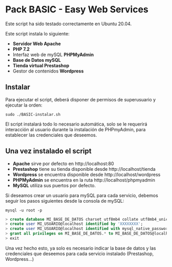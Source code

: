# Pack BASIC - Easy Web Services

Este script ha sido testado correctamente en Ubuntu 20.04.

Este script instala lo siguiente:
- **Servidor Web Apache**
- **PHP 7.2**
- Interfaz web de mySQL **PHPMyAdmin**
- **Base de Datos mySQL**
- **Tienda virtual Prestashop**
- Gestor de contenidos **Wordpress**

## Instalar
Para ejecutar el script, deberá disponer de permisos de superusuario y ejecutar la orden:

`` sudo ./BASIC-instalar.sh ``

El script instalará todo lo necesario automática, solo se le requerirá interacción al usuario durante la instalación de PHPmyAdmin, para establecer las credenciales que deseemos.

## Una vez instalado el script
- **Apache** sirve por defecto en http://localhost:80
- **Prestashop** tiene su tienda disponible desde http://localhost/tienda
- **Wordpress** se encuentra disponible desde http://localhost/wordpress
- **PHPMyAdmin** se encuentra en la ruta http://localhost/phpmyadmin
- **MySQL** utiliza sus puertos por defecto.

Si deseamos crear un usuario para mySQL para cada servicio, debemos seguir los pasos siguientes desde la consola de mySQL:

```console 
mysql -u root -p
```
```sql
> create database MI_BASE_DE_DATOS charset utf8mb4 collate utf8mb4_unicode_ci;
> create user MI_USUARIO@localhost identified by 'XXXXXXXX';
> create user MI_USUARIO@localhost identified with mysql_native_password by 'XXXXXXXX';
> grant all privileges on MI_BASE_DE_DATOS.* to MI_BASE_DE_DATOS@localhost;
> exit
```

Una vez hecho esto, ya solo es necesario indicar la base de datos y las credenciales que deseemos para cada servicio instalado (Prestashop, Wordpress...)

